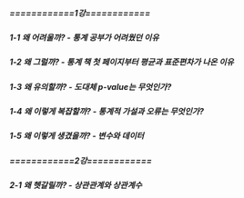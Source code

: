 ##### ============1강============
##### 1-1 왜 어려울까? - 통계 공부가 어려웠던 이유
##### 1-2 왜 그럴까? - 통계 책 첫 페이지부터 평균과 표준편차가 나온 이유
##### 1-3 왜 유의할까? - 도대체 p-value는 무엇인가?
##### 1-4 왜 이렇게 복잡할까? - 통계적 가설과 오류는 무엇인가?
##### 1-5 왜 이렇게 생겼을까? - 변수와 데이터
##### ============2강============
##### 2-1 왜 헷갈릴까? - 상관관계와 상관계수
